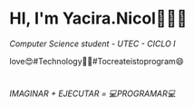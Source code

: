 
# HI, I'm Yacira.Nicol👋🏼✨ 
*Computer Science student - UTEC - CICLO I*

love😍#Technology👩‍💻#Tocreateistoprogram😄
#

*IMAGINAR + EJECUTAR = 💻PROGRAMAR💻*
#



